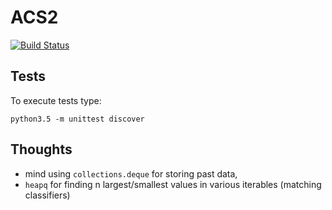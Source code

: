 # ACS2
[![Build Status](https://travis-ci.org/khozzy/ACS2.svg?branch=master)](https://travis-ci.org/khozzy/ACS2)

## Tests
To execute tests type:

    python3.5 -m unittest discover
    
## Thoughts

- mind using `collections.deque` for storing past data,
- `heapq` for finding n largest/smallest values in various iterables (matching classifiers)
